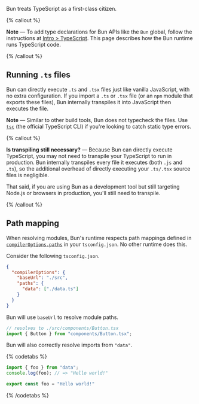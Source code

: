 Bun treats TypeScript as a first-class citizen.

{% callout %}

**Note** — To add type declarations for Bun APIs like the `Bun` global, follow the instructions at [Intro > TypeScript](/docs/typescript). This page describes how the Bun runtime runs TypeScript code.

{% /callout %}

## Running `.ts` files

Bun can directly execute `.ts` and `.tsx` files just like vanilla JavaScript, with no extra configuration. If you import a `.ts` or `.tsx` file (or an `npm` module that exports these files), Bun internally transpiles it into JavaScript then executes the file.

**Note** — Similar to other build tools, Bun does not typecheck the files. Use [`tsc`](https://www.typescriptlang.org/docs/handbook/compiler-options.html) (the official TypeScript CLI) if you're looking to catch static type errors.

{% callout %}

**Is transpiling still necessary?** — Because Bun can directly execute TypeScript, you may not need to transpile your TypeScript to run in production. Bun internally transpiles every file it executes (both `.js` and `.ts`), so the additional overhead of directly executing your `.ts/.tsx` source files is negligible.

That said, if you are using Bun as a development tool but still targeting Node.js or browsers in production, you'll still need to transpile.

{% /callout %}

## Path mapping

When resolving modules, Bun's runtime respects path mappings defined in [`compilerOptions.paths`](https://www.typescriptlang.org/tsconfig#paths) in your `tsconfig.json`. No other runtime does this.

Consider the following `tsconfig.json`.

```json
{
  "compilerOptions": {
    "baseUrl": "./src",
    "paths": {
      "data": ["./data.ts"]
    }
  }
}
```

Bun will use `baseUrl` to resolve module paths.

```ts
// resolves to ./src/components/Button.tsx
import { Button } from "components/Button.tsx";
```

Bun will also correctly resolve imports from `"data"`.

{% codetabs %}

```ts#index.ts
import { foo } from "data";
console.log(foo); // => "Hello world!"
```

```ts#data.ts
export const foo = "Hello world!"
```

{% /codetabs %}
